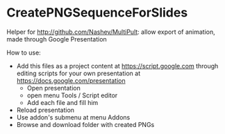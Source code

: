 # CreatePNGSequenceForSlides
Helper for http://github.com/Nashev/MultiPult: allow export of animation, made through Google Presentation

How to use:
* Add this files as a project content at https://script.google.com through editing scripts for your own presentation at https://docs.google.com/presentation 
  * Open presentation
  * open menu Tools / Script editor
  * Add each file and fill him
* Reload presentation
* Use addon's submenu at menu Addons
* Browse and download folder with created PNGs
